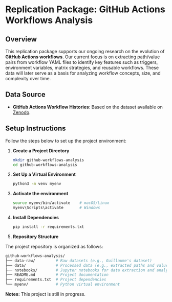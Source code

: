 # Replication Package: GitHub Actions Workflows Analysis

## Overview

This replication package supports our ongoing research on the evolution of **GitHub Actions workflows**. Our current focus is on extracting path/value pairs from workflow YAML files to identify key features such as triggers, environment variables, matrix strategies, and reusable workflows. These data will later serve as a basis for analyzing workflow concepts, size, and complexity over time.

## Data Source

- **GitHub Actions Workflow Histories**: Based on the dataset available on [Zenodo](https://zenodo.org/records/13985548).

## Setup Instructions

Follow the steps below to set up the project environment:

1. **Create a Project Directory**

   ```bash
   mkdir github-workflows-analysis
   cd github-workflows-analysis

2. **Set Up a Virtual Environment**

   ```bash
   python3 -m venv myenv

3. **Activate the environment**

   ```bash
   source myenv/bin/activate    # macOS/Linux
   myenv\Scripts\activate       # Windows


3. **Install Dependencies**

   ```bash
   pip install -r requirements.txt


4. **Repository Structure**

The project repository is organized as follows:

   ```bash
   github-workflows-analysis/
   ├── data-raw/         # Raw datasets (e.g., Guillaume's dataset)
   ├── data/             # Processed data (e.g., extracted paths and values)
   ├── notebooks/        # Jupyter notebooks for data extraction and analysis
   ├── README.md         # Project documentation
   ├── requirements.txt  # Project dependencies
   └── myenv/            # Python virtual environment
   ```


**Notes:**
   This project is still in progress.
